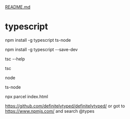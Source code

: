 [README.md](https://github.com/user-attachments/files/16349443/README.md)
# typescript

<!-- To install typescript in your machine -->
npm install -g typescript ts-node

<!-- To install typescript in individual project -->
npm install -g typescript --save-dev

<!-- check installation -->
tsc --help

<!-- to compile the .ts file -->
tsc <filename>

<!-- to run the compiled ts file -->
node <filename>

<!-- to directly execute the .ts file ( compiltation + execution) -->
ts-node <filename>

<!-- to run this project -->
npx parcel index.html



<!-- get type definition of library if you don't have -->
https://github.com/definitelytyped/definitelytyped/
or got to https://www.npmjs.com/ and search @types <package name>
